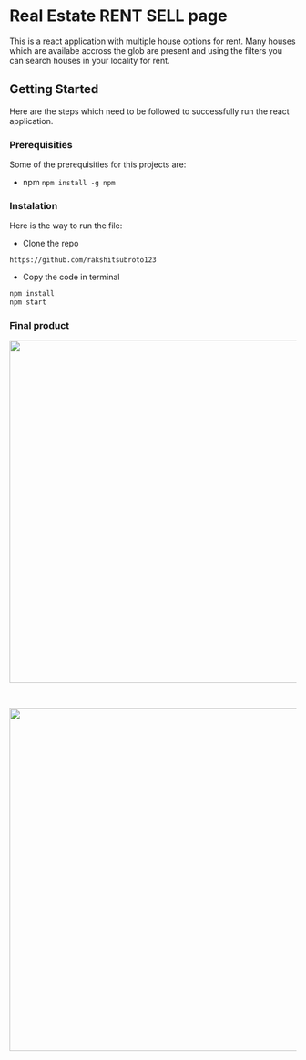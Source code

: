 # Real Estate RENT SELL page

This is a react application with multiple house options for rent. Many houses which are availabe accross the glob are present and using the filters you can search houses in your locality for rent.

## Getting Started

Here are the steps which need to be followed to successfully run the react application.

### Prerequisities

Some of the prerequisities for this projects are:

- npm
`npm install -g npm`

### Instalation

Here is the way to run the file:

- Clone the repo

`https://github.com/rakshitsubroto123`

- Copy the code in terminal

```bash
npm install
npm start
```

### Final product
<p align="center">
<image src= "src/assets/images/web-1.png" width="600"> 
</p>  
<br>
<p align="center">
<image src= "src/assets/images/web-2.png" width="600"> 
</p>  

